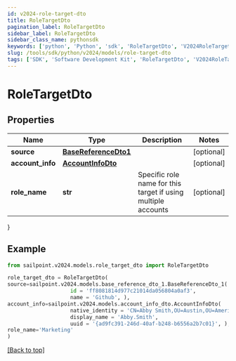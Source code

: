 ```yaml
---
id: v2024-role-target-dto
title: RoleTargetDto
pagination_label: RoleTargetDto
sidebar_label: RoleTargetDto
sidebar_class_name: pythonsdk
keywords: ['python', 'Python', 'sdk', 'RoleTargetDto', 'V2024RoleTargetDto'] 
slug: /tools/sdk/python/v2024/models/role-target-dto
tags: ['SDK', 'Software Development Kit', 'RoleTargetDto', 'V2024RoleTargetDto']
---
```


# RoleTargetDto


## Properties

Name | Type | Description | Notes
------------ | ------------- | ------------- | -------------
**source** | [**BaseReferenceDto1**](base-reference-dto1) |  | [optional] 
**account_info** | [**AccountInfoDto**](account-info-dto) |  | [optional] 
**role_name** | **str** | Specific role name for this target if using multiple accounts | [optional] 
}

## Example

```python
from sailpoint.v2024.models.role_target_dto import RoleTargetDto

role_target_dto = RoleTargetDto(
source=sailpoint.v2024.models.base_reference_dto_1.BaseReferenceDto_1(
                    id = 'ff8081814d977c21014da056804a0af3', 
                    name = 'Github', ),
account_info=sailpoint.v2024.models.account_info_dto.AccountInfoDto(
                    native_identity = 'CN=Abby Smith,OU=Austin,OU=Americas,OU=Demo,DC=seri,DC=acme,DC=com', 
                    display_name = 'Abby.Smith', 
                    uuid = '{ad9fc391-246d-40af-b248-b6556a2b7c01}', ),
role_name='Marketing'
)

```
[[Back to top]](#) 

